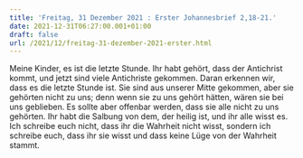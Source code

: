 ```yaml
---
title: 'Freitag, 31 Dezember 2021 : Erster Johannesbrief 2,18-21.'
date: 2021-12-31T06:27:00.001+01:00
draft: false
url: /2021/12/freitag-31-dezember-2021-erster.html
---
```


Meine Kinder, es ist die letzte Stunde. Ihr habt gehört, dass der Antichrist kommt, und jetzt sind viele Antichriste gekommen. Daran erkennen wir, dass es die letzte Stunde ist. Sie sind aus unserer Mitte gekommen, aber sie gehörten nicht zu uns; denn wenn sie zu uns gehört hätten, wären sie bei uns geblieben. Es sollte aber offenbar werden, dass sie alle nicht zu uns gehörten. Ihr habt die Salbung von dem, der heilig ist, und ihr alle wisst es. Ich schreibe euch nicht, dass ihr die Wahrheit nicht wisst, sondern ich schreibe euch, dass ihr sie wisst und dass keine Lüge von der Wahrheit stammt.